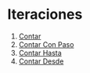 Iteraciones
===========

1. [Contar](contar.md)
1. [Contar Con Paso](contar-con-paso.md)
1. [Contar Hasta](contar-hasta.md)
1. [Contar Desde](contar-desde.md)
